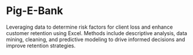 # Pig-E-Bank
Leveraging data to determine risk factors for client loss and enhance customer retention using Excel. Methods include descriptive analysis, data mining, cleaning, and predictive modeling to drive informed decisions and improve retention strategies.
